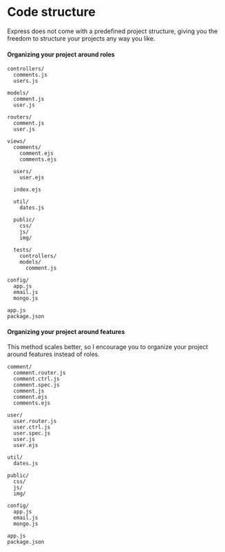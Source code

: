 # Code structure

Express does not come with a predefined project structure, giving you the freedom to structure
your projects any way you like.

#### Organizing your project around roles

    controllers/
      comments.js
      users.js
        
    models/
      comment.js
      user.js
      
    routers/
      comment.js
      user.js
    
    views/
      comments/
        comment.ejs
        comments.ejs
        
      users/
        user.ejs
        
      index.ejs
        
      util/
        dates.js
        
      public/
        css/
        js/
        img/
        
      tests/
        controllers/
        models/
          comment.js
                        
    config/
      app.js
      email.js
      mongo.js
            
    app.js
    package.json      


#### Organizing your project around features

This method scales better, so I encourage you to organize your project around features instead of roles.

    comment/
      comment.router.js
      comment.ctrl.js
      comment.spec.js
      comment.js
      comment.ejs
      comments.ejs
      
    user/
      user.router.js
      user.ctrl.js
      user.spec.js
      user.js
      user.ejs                   
        
    util/
      dates.js
        
    public/
      css/
      js/
      img/                     
          
    config/
      app.js
      email.js
      mongo.js
            
    app.js
    package.json      
